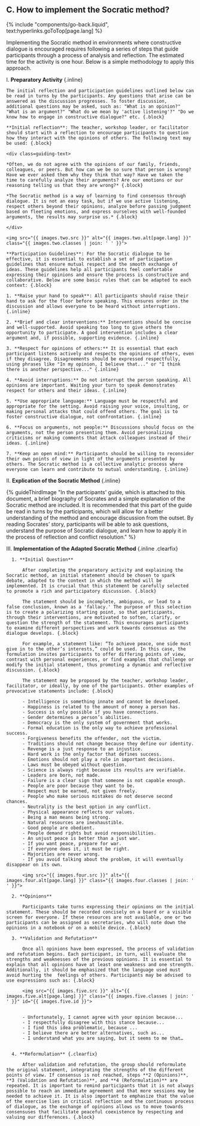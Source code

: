 ## C. How to implement the Socratic method?
{% include "components/go-back.liquid", text:hyperlinks.goToTop[page.lang] %}

Implementing the Socratic method in environments where constructive dialogue is encouraged requires following a series of steps that guide participants through a process of analysis and reflection. The estimated time for the activity is one hour. Below is a simple methodology to apply this approach.

I.  **Preparatory Activity** {.inline}

    The initial reflection and participation guidelines outlined below can be read in turns by the participants. Any questions that arise can be answered as the discussion progresses. To foster discussion, additional questions may be asked, such as: "What is an opinion?" "What is an argument?" "What do we mean by 'active listening'?" "Do we know how to engage in constructive dialogue?" etc. {.block}

    **Initial reflection**: The teacher, workshop leader, or facilitator should start with a reflection to encourage participants to question how they interact with the opinions of others. The following text may be used: {.block}

    <div class=guiding-text>

    *Often, we do not agree with the opinions of our family, friends, colleagues, or peers. But how can we be so sure that person is wrong? Have we ever asked them why they think that way? Have we taken the time to carefully analyze their arguments? Are our emotions or our reasoning telling us that they are wrong?* {.block}
    
    *The Socratic method is a way of learning to find consensus through dialogue. It is not an easy task, but if we use active listening, respect others beyond their opinions, analyze before passing judgment based on fleeting emotions, and express ourselves with well-founded arguments, the results may surprise us.* {.block}

    </div>

    <img src="{{ images.two.src }}" alt="{{ images.two.alt[page.lang] }}" class="{{ images.two.classes | join: ' ' }}">

    **Participation Guidelines**: For the Socratic dialogue to be effective, it is essential to establish a set of participation guidelines that ensure mutual respect and the smooth exchange of ideas. These guidelines help all participants feel comfortable expressing their opinions and ensure the process is constructive and collaborative. Below are some basic rules that can be adapted to each context: {.block}

    1. **Raise your hand to speak**: All participants should raise their hand to ask for the floor before speaking. This ensures order in the discussion and allows everyone to be heard without interruptions. {.inline}

    2. **Brief and clear interventions:** Interventions should be concise and well-supported. Avoid speaking too long to give others the opportunity to participate. A good intervention includes a clear argument and, if possible, supporting evidence. {.inline}

    3. **Respect for opinions of others:** It is essential that each participant listens actively and respects the opinions of others, even if they disagree. Disagreements should be expressed respectfully, using phrases like "In my opinion, I believe that..." or "I think there is another perspective..." {.inline}

    4. **Avoid interruptions:** Do not interrupt the person speaking. All opinions are important. Waiting your turn to speak demonstrates respect for others and their ideas. {.inline}

    5. **Use appropriate language:** Language must be respectful and appropriate for the setting. Avoid raising your voice, insulting, or making personal attacks that could offend others. The goal is to foster constructive dialogue, not confrontation. {.inline}

    6. **Focus on arguments, not people:** Discussions should focus on the arguments, not the person presenting them. Avoid personalizing criticisms or making comments that attack colleagues instead of their ideas. {.inline}

    7. **Keep an open mind:** Participants should be willing to reconsider their own points of view in light of the arguments presented by others. The Socratic method is a collective analytic process where everyone can learn and contribute to mutual understanding. {.inline}

II. **Explication of the Socratic Method** {.inline}

   {% guideThirdImage "In the participants' guide, which is attached to this document, a brief biography of Socrates and a simple explanation of the Socratic method are included. It is recommended that this part of the guide be read in turns by the participants, which will allow for a better understanding of the method and encourage discussion from the outset. By reading Socrates’ story, participants will be able to ask questions, understand the purpose of Socratic dialogue, and learn how to apply it in the process of reflection and conflict resolution." %}


III.  **Implementation of the Adapted Socratic Method** {.inline .clearfix}

      1. **Initial Question**

          After completing the preparatory activity and explaining the Socratic method, an initial statement should be chosen to spark debate, adapted to the context in which the method will be implemented. It is crucial that this statement be carefully selected to promote a rich and participatory discussion. {.block}

          The statement should be incomplete, ambiguous, or lead to a false conclusion, known as a 'fallacy.' The purpose of this selection is to create a polarizing starting point, so that participants, through their interventions, are motivated to soften, clarify, or question the strength of the statement. This encourages participants to examine different perspectives and work towards consensus as the dialogue develops. {.block}

          For example, a statement like: “To achieve peace, one side must give in to the other’s interests,” could be used. In this case, the formulation invites participants to offer differing points of view, contrast with personal experiences, or find examples that challenge or modify the initial statement, thus promoting a dynamic and reflective discussion. {.block}

          The statement may be proposed by the teacher, workshop leader, facilitator, or ideally, by one of the participants. Other examples of provocative statements include: {.block}

          - Intelligence is something innate and cannot be developed.
          - Happiness is related to the amount of money a person has.
          - Success is only possible if you have connections.
          - Gender determines a person’s abilities.
          - Democracy is the only system of government that works.
          - Formal education is the only way to achieve professional success.
          - Forgiveness benefits the offender, not the victim.
          - Traditions should not change because they define our identity.
          - Revenge is a just response to an injustice.
          - Hard work is the only factor that defines success.
          - Emotions should not play a role in important decisions.
          - Laws must be obeyed without question.
          - Science is always right because its results are verifiable.
          - Leaders are born, not made.
          - Failure is a clear sign that someone is not capable enough.
          - People are poor because they want to be.
          - Respect must be earned, not given freely.
          - People who make serious mistakes do not deserve second chances.
          - Neutrality is the best option in any conflict.
          - Physical appearance reflects our values.
          - Being a man means being strong.
          - Natural resources are inexhaustible.
          - Good people are obedient.
          - People demand rights but avoid responsibilities.
          - An unjust peace is better than a just war.
          - If you want peace, prepare for war.
          - If everyone does it, it must be right.
          - Majorities are never wrong.
          - If you avoid talking about the problem, it will eventually disappear on its own.

          <img src="{{ images.four.src }}" alt="{{ images.four.alt[page.lang] }}" class="{{ images.four.classes | join: ' ' }}">

      2. **Opinions**

          Participants take turns expressing their opinions on the initial statement. These should be recorded concisely on a board or a visible screen for everyone. If these resources are not available, one or two participants can be assigned as secretaries, who will note down the opinions in a notebook or on a mobile device. {.block}

      3. **Validation and Refutation**

          Once all opinions have been expressed, the process of validation and refutation begins. Each participant, in turn, will evaluate the strengths and weaknesses of the previous opinions. It is essential to explain that all opinions have at least one weakness and one strength. Additionally, it should be emphasized that the language used must avoid hurting the  feelings of others. Participants may be advised to use expressions such as: {.block}

          <img src="{{ images.five.src }}" alt="{{ images.five.alt[page.lang] }}" class="{{ images.five.classes | join: ' ' }}" id="{{ images.five.id }}">


          - Unfortunately, I cannot agree with your opinion because...
          - I respectfully disagree with this stance because...
          - I find this idea problematic, because ...
          - I believe there are better alternatives, such as...
          - I understand what you are saying, but it seems to me that…


      4. **Reformulation** {.clearfix}

          After validation and refutation, the group should reformulate the original statement, integrating the strengths of the different points of view. If consensus is not reached, steps **2 (Opinions)**, **3 (Validation and Refutation)**, and **4 (Reformulation)** are repeated. It is important to remind participants that it is not always possible to reach an immediate agreement and that more sessions may be needed to achieve it. It is also important to emphasize that the value of the exercise lies in critical reflection and the continuous process of dialogue, as the exchange of opinions allows us to move towards consensuses that facilitate peaceful coexistence by respecting and valuing our differences. {.block}
